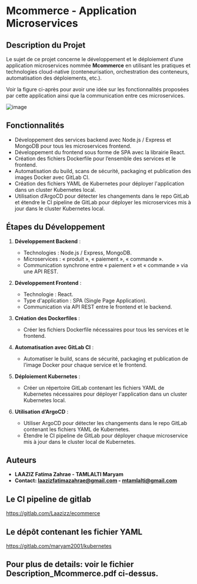 # Mcommerce - Application Microservices 

## Description du Projet

Le sujet de ce projet concerne le développement et le déploiement d’une application microservices nommée **Mcommerce** en utilisant les pratiques et technologies cloud-native (conteneurisation, orchestration des conteneurs, automatisation des déploiements, etc.). 

Voir la figure ci-après pour avoir une idée sur les fonctionnalités proposées par cette application ainsi que la communication entre ces microservices.

![image](https://github.com/fatimazahraelaaziz/Mcommerce/assets/96253973/0606554b-4460-4203-ba9e-d1058d99a77d)

## Fonctionnalités

- Développement des services backend avec Node.js / Express et MongoDB pour tous les microservices frontend.
- Développement du frontend sous forme de SPA avec la librairie React.
- Création des fichiers Dockerfile pour l’ensemble des services et le frontend.
- Automatisation du build, scans de sécurité, packaging et publication des images Docker avec GitLab CI.
- Création des fichiers YAML de Kubernetes pour déployer l'application dans un cluster Kubernetes local.
- Utilisation d’ArgoCD pour détecter les changements dans le repo GitLab et étendre le CI pipeline de GitLab pour déployer les microservices mis à jour dans le cluster Kubernetes local.

## Étapes du Développement

1. **Développement Backend** :
    - Technologies : Node.js / Express, MongoDB.
    - Microservices : « produit », « paiement », « commande ».
    - Communication synchrone entre « paiement » et « commande » via une API REST.

2. **Développement Frontend** :
    - Technologie : React.
    - Type d'application : SPA (Single Page Application).
    - Communication via API REST entre le frontend et le backend.

3. **Création des Dockerfiles** :
    - Créer les fichiers Dockerfile nécessaires pour tous les services et le frontend.

4. **Automatisation avec GitLab CI** :
    - Automatiser le build, scans de sécurité, packaging et publication de l’image Docker pour chaque service et le frontend.

5. **Déploiement Kubernetes** :
    - Créer un répertoire GitLab contenant les fichiers YAML de Kubernetes nécessaires pour déployer l'application dans un cluster Kubernetes local.

6. **Utilisation d’ArgoCD** :
    - Utiliser ArgoCD pour détecter les changements dans le repo GitLab contenant les fichiers YAML de Kubernetes.
    - Étendre le CI pipeline de GitLab pour déployer chaque microservice mis à jour dans le cluster local de Kubernetes.

## Auteurs

- **LAAZIZ Fatima Zahrae - TAMLALTI Maryam**
- **Contact: laazizfatimazahrae@gmail.com - mtamlalti@gmail.com**

## Le CI pipeline de gitlab 

https://gitlab.com/Laazizz/ecommerce


## Le dépôt contenant les fichier YAML

https://gitlab.com/maryam2001/kubernetes

## Pour plus de details: voir le fichier Description_Mcommerce.pdf ci-dessus.
